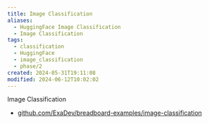 ```yaml
---
title: Image Classification
aliases:
  - HuggingFace Image Classification
  - Image Classification
tags:
  - classification
  - HuggingFace
  - image_classification
  - phase/2
created: 2024-05-31T19:11:08
modified: 2024-06-12T10:02:02
---
```


Image Classification

- [github.com/ExaDev/breadboard-examples/image-classification](https://github.com/ExaDev/breadboard-examples/blob/main/src/examples/image-classification)
